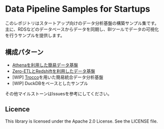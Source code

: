 # Data Pipeline Samples for Startups 
このレポジトリはスタートアップ向けのデータ分析基盤の構築サンプル集です。主に、RDSなどのデータベースからデータを同期し、BIツールでデータの可視化を行うサンプルを提供します。

## 構成パターン
* [Athenaを利用した簡易データ基盤](./aurora-athena-sample)
* [Zero-ETLとRedshiftを利用したデータ基盤](./zero-etl-sample/)
* [WIP] [Trocco](https://trocco.io/)を用いた簡易統合データ分析基盤
* [WIP] DuckDBをベースとしたサンプル

その他マイルストーンはIssuesを参考にしてください。

## Licence
This library is licensed under the Apache 2.0 License. See the LICENSE file.